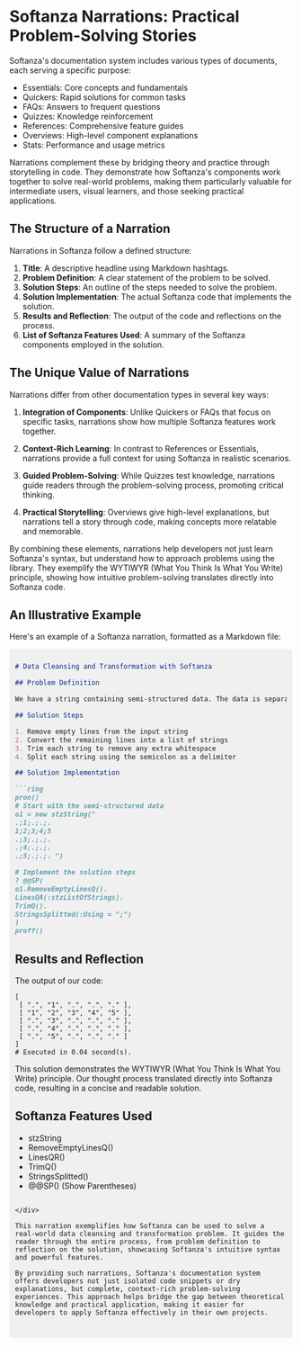 # Softanza Narrations: Practical Problem-Solving Stories

Softanza's documentation system includes various types of documents, each serving a specific purpose:

- Essentials: Core concepts and fundamentals
- Quickers: Rapid solutions for common tasks
- FAQs: Answers to frequent questions
- Quizzes: Knowledge reinforcement
- References: Comprehensive feature guides
- Overviews: High-level component explanations
- Stats: Performance and usage metrics

Narrations complement these by bridging theory and practice through storytelling in code. They demonstrate how Softanza's components work together to solve real-world problems, making them particularly valuable for intermediate users, visual learners, and those seeking practical applications.

## The Structure of a Narration

Narrations in Softanza follow a defined structure:

1. **Title**: A descriptive headline using Markdown hashtags.
2. **Problem Definition**: A clear statement of the problem to be solved.
3. **Solution Steps**: An outline of the steps needed to solve the problem.
4. **Solution Implementation**: The actual Softanza code that implements the solution.
5. **Results and Reflection**: The output of the code and reflections on the process.
6. **List of Softanza Features Used**: A summary of the Softanza components employed in the solution.

## The Unique Value of Narrations

Narrations differ from other documentation types in several key ways:

1. **Integration of Components**: Unlike Quickers or FAQs that focus on specific tasks, narrations show how multiple Softanza features work together.

2. **Context-Rich Learning**: In contrast to References or Essentials, narrations provide a full context for using Softanza in realistic scenarios.

3. **Guided Problem-Solving**: While Quizzes test knowledge, narrations guide readers through the problem-solving process, promoting critical thinking.

4. **Practical Storytelling**: Overviews give high-level explanations, but narrations tell a story through code, making concepts more relatable and memorable.

By combining these elements, narrations help developers not just learn Softanza's syntax, but understand how to approach problems using the library. They exemplify the WYTIWYR (What You Think Is What You Write) principle, showing how intuitive problem-solving translates directly into Softanza code.

## An Illustrative Example

Here's an example of a Softanza narration, formatted as a Markdown file:

<div style="background-color: #f0f0f0; padding: 10px; border-radius: 5px;">

```markdown
# Data Cleansing and Transformation with Softanza

## Problem Definition

We have a string containing semi-structured data. The data is separated by semicolons and spread across multiple lines, including empty lines. We need to transform this into a clean, structured list of lists.

## Solution Steps

1. Remove empty lines from the input string
2. Convert the remaining lines into a list of strings
3. Trim each string to remove any extra whitespace
4. Split each string using the semicolon as a delimiter

## Solution Implementation

```ring
pron()
# Start with the semi-structured data
o1 = new stzString("
.;1;.;.;.
1;2;3;4;5
.;3;.;.;.
.;4;.;.;.
.;5;.;.;. ")

# Implement the solution steps
? @@SP(
o1.RemoveEmptyLinesQ().
LinesQR(:stzListOfStrings).
TrimQ().
StringsSplitted(:Using = ";")
)
proff()
```

## Results and Reflection

The output of our code:

```ring
[
 [ ".", "1", ".", ".", "." ],
 [ "1", "2", "3", "4", "5" ],
 [ ".", "3", ".", ".", "." ],
 [ ".", "4", ".", ".", "." ],
 [ ".", "5", ".", ".", "." ]
]
# Executed in 0.04 second(s).
```

This solution demonstrates the WYTIWYR (What You Think Is What You Write) principle. Our thought process translated directly into Softanza code, resulting in a concise and readable solution.

## Softanza Features Used

- stzString
- RemoveEmptyLinesQ()
- LinesQR()
- TrimQ()
- StringsSplitted()
- @@SP() (Show Parentheses)
```

</div>

This narration exemplifies how Softanza can be used to solve a real-world data cleansing and transformation problem. It guides the reader through the entire process, from problem definition to reflection on the solution, showcasing Softanza's intuitive syntax and powerful features.

By providing such narrations, Softanza's documentation system offers developers not just isolated code snippets or dry explanations, but complete, context-rich problem-solving experiences. This approach helps bridge the gap between theoretical knowledge and practical application, making it easier for developers to apply Softanza effectively in their own projects.

